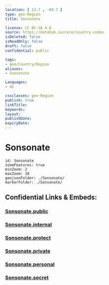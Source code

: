 ```yaml
---
location: [ 13.7 , -89.7 ] 
type: geo-Region
title: Sonsonate

license: CC BY-SA 4.0
source: https://datahub.io/core/country-codes
isDeleted: false
isReadOnly: false
draft: false
confidential: public

tags:
- geo/Country/Region
aliases:
- Sonsonate

Languages:
- de

cssclasses: geo-Region
publish: true
linkTitle: 
keywords: 
layout: 
publishDate: 
expiryDate: 
---
```


# Sonsonate

```leaflet
id: Sonsonate
zoomFeatures: true 
minZoom: 2 
maxZoom: 18
geojsonFolder: ./Sonsonate/
markerFolder: ./Sonsonate/
```


## Confidential Links & Embeds: 

### [Sonsonate.public](/_public/\Earth\Continent\America~Central\El_Salvador\Departments~El_SalvadorSonsonate.public.md) 

### [Sonsonate.internal](/_internal/\Earth\Continent\America~Central\El_Salvador\Departments~El_SalvadorSonsonate.internal.md) 

### [Sonsonate.protect](/_protect/\Earth\Continent\America~Central\El_Salvador\Departments~El_SalvadorSonsonate.protect.md) 

### [Sonsonate.private](/_private/\Earth\Continent\America~Central\El_Salvador\Departments~El_SalvadorSonsonate.private.md) 

### [Sonsonate.personal](/_personal/\Earth\Continent\America~Central\El_Salvador\Departments~El_SalvadorSonsonate.personal.md) 

### [Sonsonate.secret](/_secret/\Earth\Continent\America~Central\El_Salvador\Departments~El_SalvadorSonsonate.secret.md)

